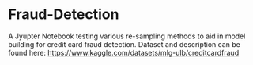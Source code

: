 # Fraud-Detection
A Jyupter Notebook testing various re-sampling methods to aid in model building for credit card fraud detection. Dataset and description can be found here: https://www.kaggle.com/datasets/mlg-ulb/creditcardfraud
